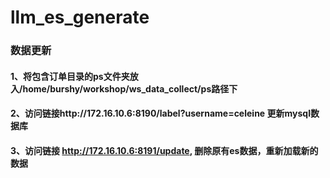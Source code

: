 # llm_es_generate

### 数据更新
#### 1、将包含订单目录的ps文件夹放入/home/burshy/workshop/ws_data_collect/ps路径下
#### 2、访问链接http://172.16.10.6:8190/label?username=celeine 更新mysql数据库
#### 3、访问链接 http://172.16.10.6:8191/update, 删除原有es数据，重新加载新的数据
